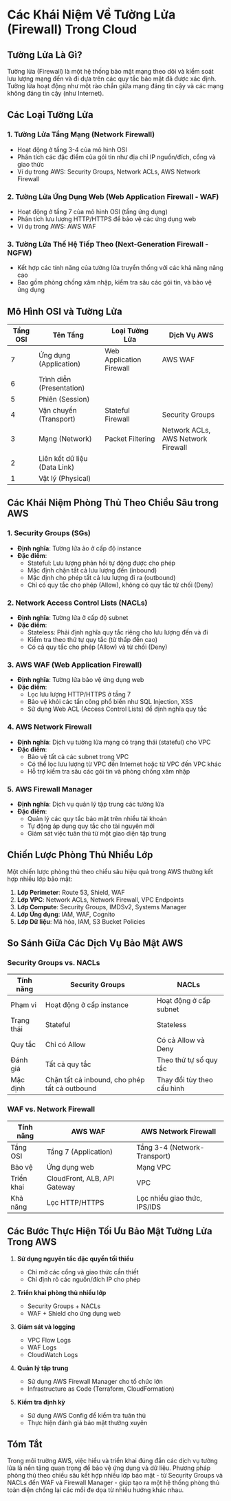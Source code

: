 # Các Khái Niệm Về Tường Lửa (Firewall) Trong Cloud

## Tường Lửa Là Gì?

Tường lửa (Firewall) là một hệ thống bảo mật mạng theo dõi và kiểm soát lưu lượng mạng đến và đi dựa trên các quy tắc bảo mật đã được xác định. Tường lửa hoạt động như một rào chắn giữa mạng đáng tin cậy và các mạng không đáng tin cậy (như Internet).

## Các Loại Tường Lửa

### 1. Tường Lửa Tầng Mạng (Network Firewall)

- Hoạt động ở tầng 3-4 của mô hình OSI
- Phân tích các đặc điểm của gói tin như địa chỉ IP nguồn/đích, cổng và giao thức
- Ví dụ trong AWS: Security Groups, Network ACLs, AWS Network Firewall

### 2. Tường Lửa Ứng Dụng Web (Web Application Firewall - WAF)

- Hoạt động ở tầng 7 của mô hình OSI (tầng ứng dụng)
- Phân tích lưu lượng HTTP/HTTPS để bảo vệ các ứng dụng web
- Ví dụ trong AWS: AWS WAF

### 3. Tường Lửa Thế Hệ Tiếp Theo (Next-Generation Firewall - NGFW)

- Kết hợp các tính năng của tường lửa truyền thống với các khả năng nâng cao
- Bao gồm phòng chống xâm nhập, kiểm tra sâu các gói tin, và bảo vệ ứng dụng

## Mô Hình OSI và Tường Lửa

| Tầng OSI | Tên Tầng                     | Loại Tường Lửa           | Dịch Vụ AWS                        |
| -------- | ---------------------------- | ------------------------ | ---------------------------------- |
| 7        | Ứng dụng (Application)       | Web Application Firewall | AWS WAF                            |
| 6        | Trình diễn (Presentation)    |                          |                                    |
| 5        | Phiên (Session)              |                          |                                    |
| 4        | Vận chuyển (Transport)       | Stateful Firewall        | Security Groups                    |
| 3        | Mạng (Network)               | Packet Filtering         | Network ACLs, AWS Network Firewall |
| 2        | Liên kết dữ liệu (Data Link) |                          |                                    |
| 1        | Vật lý (Physical)            |                          |                                    |

## Các Khái Niệm Phòng Thủ Theo Chiều Sâu trong AWS

### 1. Security Groups (SGs)

- **Định nghĩa**: Tường lửa ảo ở cấp độ instance
- **Đặc điểm**:
  - Stateful: Lưu lượng phản hồi tự động được cho phép
  - Mặc định chặn tất cả lưu lượng đến (inbound)
  - Mặc định cho phép tất cả lưu lượng đi ra (outbound)
  - Chỉ có quy tắc cho phép (Allow), không có quy tắc từ chối (Deny)

### 2. Network Access Control Lists (NACLs)

- **Định nghĩa**: Tường lửa ở cấp độ subnet
- **Đặc điểm**:
  - Stateless: Phải định nghĩa quy tắc riêng cho lưu lượng đến và đi
  - Kiểm tra theo thứ tự quy tắc (từ thấp đến cao)
  - Có cả quy tắc cho phép (Allow) và từ chối (Deny)

### 3. AWS WAF (Web Application Firewall)

- **Định nghĩa**: Tường lửa bảo vệ ứng dụng web
- **Đặc điểm**:
  - Lọc lưu lượng HTTP/HTTPS ở tầng 7
  - Bảo vệ khỏi các tấn công phổ biến như SQL Injection, XSS
  - Sử dụng Web ACL (Access Control Lists) để định nghĩa quy tắc

### 4. AWS Network Firewall

- **Định nghĩa**: Dịch vụ tường lửa mạng có trạng thái (stateful) cho VPC
- **Đặc điểm**:
  - Bảo vệ tất cả các subnet trong VPC
  - Có thể lọc lưu lượng từ VPC đến Internet hoặc từ VPC đến VPC khác
  - Hỗ trợ kiểm tra sâu các gói tin và phòng chống xâm nhập

### 5. AWS Firewall Manager

- **Định nghĩa**: Dịch vụ quản lý tập trung các tường lửa
- **Đặc điểm**:
  - Quản lý các quy tắc bảo mật trên nhiều tài khoản
  - Tự động áp dụng quy tắc cho tài nguyên mới
  - Giám sát việc tuân thủ từ một giao diện tập trung

## Chiến Lược Phòng Thủ Nhiều Lớp

Một chiến lược phòng thủ theo chiều sâu hiệu quả trong AWS thường kết hợp nhiều lớp bảo mật:

1. **Lớp Perimeter**: Route 53, Shield, WAF
2. **Lớp VPC**: Network ACLs, Network Firewall, VPC Endpoints
3. **Lớp Compute**: Security Groups, IMDSv2, Systems Manager
4. **Lớp Ứng dụng**: IAM, WAF, Cognito
5. **Lớp Dữ liệu**: Mã hóa, IAM, S3 Bucket Policies

## So Sánh Giữa Các Dịch Vụ Bảo Mật AWS

### Security Groups vs. NACLs

| Tính năng  | Security Groups                               | NACLs                      |
| ---------- | --------------------------------------------- | -------------------------- |
| Phạm vi    | Hoạt động ở cấp instance                      | Hoạt động ở cấp subnet     |
| Trạng thái | Stateful                                      | Stateless                  |
| Quy tắc    | Chỉ có Allow                                  | Có cả Allow và Deny        |
| Đánh giá   | Tất cả quy tắc                                | Theo thứ tự số quy tắc     |
| Mặc định   | Chặn tất cả inbound, cho phép tất cả outbound | Thay đổi tùy theo cấu hình |

### WAF vs. Network Firewall

| Tính năng  | AWS WAF                      | AWS Network Firewall         |
| ---------- | ---------------------------- | ---------------------------- |
| Tầng OSI   | Tầng 7 (Application)         | Tầng 3-4 (Network-Transport) |
| Bảo vệ     | Ứng dụng web                 | Mạng VPC                     |
| Triển khai | CloudFront, ALB, API Gateway | VPC                          |
| Khả năng   | Lọc HTTP/HTTPS               | Lọc nhiều giao thức, IPS/IDS |

## Các Bước Thực Hiện Tối Ưu Bảo Mật Tường Lửa Trong AWS

1. **Sử dụng nguyên tắc đặc quyền tối thiểu**

   - Chỉ mở các cổng và giao thức cần thiết
   - Chỉ định rõ các nguồn/đích IP cho phép

2. **Triển khai phòng thủ nhiều lớp**

   - Security Groups + NACLs
   - WAF + Shield cho ứng dụng web

3. **Giám sát và logging**

   - VPC Flow Logs
   - WAF Logs
   - CloudWatch Logs

4. **Quản lý tập trung**

   - Sử dụng AWS Firewall Manager cho tổ chức lớn
   - Infrastructure as Code (Terraform, CloudFormation)

5. **Kiểm tra định kỳ**
   - Sử dụng AWS Config để kiểm tra tuân thủ
   - Thực hiện đánh giá bảo mật thường xuyên

## Tóm Tắt

Trong môi trường AWS, việc hiểu và triển khai đúng đắn các dịch vụ tường lửa là nền tảng quan trọng để bảo vệ ứng dụng và dữ liệu. Phương pháp phòng thủ theo chiều sâu kết hợp nhiều lớp bảo mật - từ Security Groups và NACLs đến WAF và Firewall Manager - giúp tạo ra một hệ thống phòng thủ toàn diện chống lại các mối đe dọa từ nhiều hướng khác nhau.

